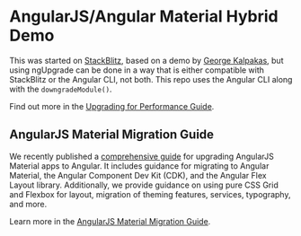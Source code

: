 # AngularJS/Angular Material Hybrid Demo

This was started on [StackBlitz](https://stackblitz.com/edit/angularjs-material-ngupgradelite-demo),
based on a demo by [George Kalpakas](https://github.com/gkalpak), but using ngUpgrade can be done
in a way that is either compatible with StackBlitz or the Angular CLI, not both. This repo uses the
Angular CLI along with the `downgradeModule()`.

Find out more in the [Upgrading for Performance Guide](https://angular.io/guide/upgrade-performance).

## AngularJS Material Migration Guide

We recently published a [comprehensive guide](https://material.angularjs.org/latest/migration)
for upgrading AngularJS Material apps to Angular. It includes guidance for migrating to
Angular Material, the Angular Component Dev Kit (CDK), and the Angular Flex Layout library.
Additionally, we provide guidance on using pure CSS Grid and Flexbox for layout, migration of
theming features, services, typography, and more.

Learn more in the [AngularJS Material Migration Guide](https://material.angularjs.org/latest/migration). 
